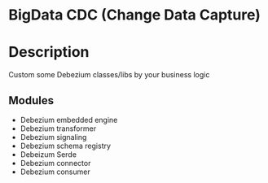 
# BigData CDC (Change Data Capture)

# Description
Custom some Debezium classes/libs  by your business logic


## Modules
- Debezium embedded engine
- Debezium transformer
- Debezium signaling
- Debezium schema registry
- Debeizum Serde
- Debezium connector
- Debezium consumer